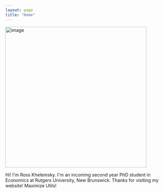 ```yaml
---
layout: page
title: "Home"
---
```


<img width="440" alt="image" src="https://github.com/niklasbuschmann/contrast/assets/137047194/3aaf609f-341a-4d0a-8070-516f39d6fcbe">


Hi! I'm Ross Khelemsky. I'm an incoming second year PhD student in Economics at Rutgers University, New Brunswick. Thanks for visiting my website! Maximize Utils!
